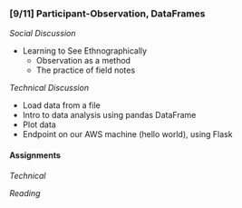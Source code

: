 ### [9/11] Participant-Observation, DataFrames

_Social Discussion_
- Learning to See Ethnographically
    - Observation as a method
    - The practice of field notes

_Technical Discussion_
- Load data from a file
- Intro to data analysis using pandas DataFrame
- Plot data
- Endpoint on our AWS machine (hello world), using Flask

#### Assignments

_Technical_

_Reading_

